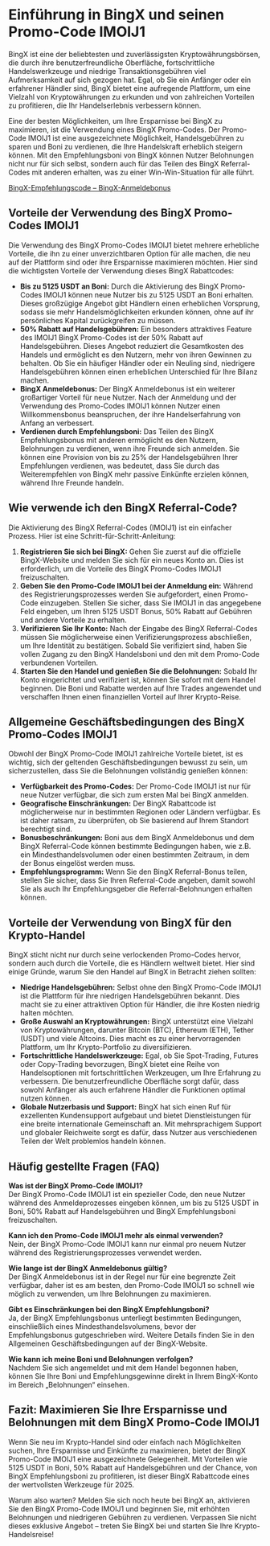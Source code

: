 <h1>Einführung in BingX und seinen Promo-Code IMOIJ1</h1>
<p>BingX ist eine der beliebtesten und zuverlässigsten Kryptowährungsbörsen, die durch ihre benutzerfreundliche Oberfläche, fortschrittliche Handelswerkzeuge und niedrige Transaktionsgebühren viel Aufmerksamkeit auf sich gezogen hat. Egal, ob Sie ein Anfänger oder ein erfahrener Händler sind, BingX bietet eine aufregende Plattform, um eine Vielzahl von Kryptowährungen zu erkunden und von zahlreichen Vorteilen zu profitieren, die Ihr Handelserlebnis verbessern können.</p>
<p>Eine der besten Möglichkeiten, um Ihre Ersparnisse bei BingX zu maximieren, ist die Verwendung eines BingX Promo-Codes. Der Promo-Code IMOIJ1 ist eine ausgezeichnete Möglichkeit, Handelsgebühren zu sparen und Boni zu verdienen, die Ihre Handelskraft erheblich steigern können. Mit den Empfehlungsboni von BingX können Nutzer Belohnungen nicht nur für sich selbst, sondern auch für das Teilen des BingX Referral-Codes mit anderen erhalten, was zu einer Win-Win-Situation für alle führt.</p>

<a href="https://bingx.com/invite/IMOIJ1" target="_blank" rel="noopener noreferrer">
  BingX-Empfehlungscode – BingX-Anmeldebonus
</a>

<h2>Vorteile der Verwendung des BingX Promo-Codes IMOIJ1</h2>
<p>Die Verwendung des BingX Promo-Codes IMOIJ1 bietet mehrere erhebliche Vorteile, die ihn zu einer unverzichtbaren Option für alle machen, die neu auf der Plattform sind oder ihre Ersparnisse maximieren möchten. Hier sind die wichtigsten Vorteile der Verwendung dieses BingX Rabattcodes:</p>
<ul>
        <li><strong>Bis zu 5125 USDT an Boni:</strong> Durch die Aktivierung des BingX Promo-Codes IMOIJ1 können neue Nutzer bis zu 5125 USDT an Boni erhalten. Dieses großzügige Angebot gibt Händlern einen erheblichen Vorsprung, sodass sie mehr Handelsmöglichkeiten erkunden können, ohne auf ihr persönliches Kapital zurückgreifen zu müssen.</li>
        <li><strong>50% Rabatt auf Handelsgebühren:</strong> Ein besonders attraktives Feature des IMOIJ1 BingX Promo-Codes ist der 50% Rabatt auf Handelsgebühren. Dieses Angebot reduziert die Gesamtkosten des Handels und ermöglicht es den Nutzern, mehr von ihren Gewinnen zu behalten. Ob Sie ein häufiger Händler oder ein Neuling sind, niedrigere Handelsgebühren können einen erheblichen Unterschied für Ihre Bilanz machen.</li>
        <li><strong>BingX Anmeldebonus:</strong> Der BingX Anmeldebonus ist ein weiterer großartiger Vorteil für neue Nutzer. Nach der Anmeldung und der Verwendung des Promo-Codes IMOIJ1 können Nutzer einen Willkommensbonus beanspruchen, der ihre Handelserfahrung von Anfang an verbessert.</li>
        <li><strong>Verdienen durch Empfehlungsboni:</strong> Das Teilen des BingX Empfehlungsbonus mit anderen ermöglicht es den Nutzern, Belohnungen zu verdienen, wenn ihre Freunde sich anmelden. Sie können eine Provision von bis zu 25% der Handelsgebühren Ihrer Empfehlungen verdienen, was bedeutet, dass Sie durch das Weiterempfehlen von BingX mehr passive Einkünfte erzielen können, während Ihre Freunde handeln.</li>
</ul>

<h2>Wie verwende ich den BingX Referral-Code?</h2>
<p>Die Aktivierung des BingX Referral-Codes (IMOIJ1) ist ein einfacher Prozess. Hier ist eine Schritt-für-Schritt-Anleitung:</p>
<ol>
        <li><strong>Registrieren Sie sich bei BingX:</strong> Gehen Sie zuerst auf die offizielle BingX-Website und melden Sie sich für ein neues Konto an. Dies ist erforderlich, um die Vorteile des BingX Promo-Codes IMOIJ1 freizuschalten.</li>
        <li><strong>Geben Sie den Promo-Code IMOIJ1 bei der Anmeldung ein:</strong> Während des Registrierungsprozesses werden Sie aufgefordert, einen Promo-Code einzugeben. Stellen Sie sicher, dass Sie IMOIJ1 in das angegebene Feld eingeben, um Ihren 5125 USDT Bonus, 50% Rabatt auf Gebühren und andere Vorteile zu erhalten.</li>
        <li><strong>Verifizieren Sie Ihr Konto:</strong> Nach der Eingabe des BingX Referral-Codes müssen Sie möglicherweise einen Verifizierungsprozess abschließen, um Ihre Identität zu bestätigen. Sobald Sie verifiziert sind, haben Sie vollen Zugang zu den BingX Handelsboni und den mit dem Promo-Code verbundenen Vorteilen.</li>
        <li><strong>Starten Sie den Handel und genießen Sie die Belohnungen:</strong> Sobald Ihr Konto eingerichtet und verifiziert ist, können Sie sofort mit dem Handel beginnen. Die Boni und Rabatte werden auf Ihre Trades angewendet und verschaffen Ihnen einen finanziellen Vorteil auf Ihrer Krypto-Reise.</li>
</ol>

<h2>Allgemeine Geschäftsbedingungen des BingX Promo-Codes IMOIJ1</h2>
<p>Obwohl der BingX Promo-Code IMOIJ1 zahlreiche Vorteile bietet, ist es wichtig, sich der geltenden Geschäftsbedingungen bewusst zu sein, um sicherzustellen, dass Sie die Belohnungen vollständig genießen können:</p>
<ul>
        <li><strong>Verfügbarkeit des Promo-Codes:</strong> Der Promo-Code IMOIJ1 ist nur für neue Nutzer verfügbar, die sich zum ersten Mal bei BingX anmelden.</li>
        <li><strong>Geografische Einschränkungen:</strong> Der BingX Rabattcode ist möglicherweise nur in bestimmten Regionen oder Ländern verfügbar. Es ist daher ratsam, zu überprüfen, ob Sie basierend auf Ihrem Standort berechtigt sind.</li>
        <li><strong>Bonusbeschränkungen:</strong> Boni aus dem BingX Anmeldebonus und dem BingX Referral-Code können bestimmte Bedingungen haben, wie z.B. ein Mindesthandelsvolumen oder einen bestimmten Zeitraum, in dem der Bonus eingelöst werden muss.</li>
        <li><strong>Empfehlungsprogramm:</strong> Wenn Sie den BingX Referral-Bonus teilen, stellen Sie sicher, dass Sie Ihren Referral-Code angeben, damit sowohl Sie als auch Ihr Empfehlungsgeber die Referral-Belohnungen erhalten können.</li>
</ul>

<h2>Vorteile der Verwendung von BingX für den Krypto-Handel</h2>
<p>BingX sticht nicht nur durch seine verlockenden Promo-Codes hervor, sondern auch durch die Vorteile, die es Händlern weltweit bietet. Hier sind einige Gründe, warum Sie den Handel auf BingX in Betracht ziehen sollten:</p>
<ul>
        <li><strong>Niedrige Handelsgebühren:</strong> Selbst ohne den BingX Promo-Code IMOIJ1 ist die Plattform für ihre niedrigen Handelsgebühren bekannt. Dies macht sie zu einer attraktiven Option für Händler, die ihre Kosten niedrig halten möchten.</li>
        <li><strong>Große Auswahl an Kryptowährungen:</strong> BingX unterstützt eine Vielzahl von Kryptowährungen, darunter Bitcoin (BTC), Ethereum (ETH), Tether (USDT) und viele Altcoins. Dies macht es zu einer hervorragenden Plattform, um Ihr Krypto-Portfolio zu diversifizieren.</li>
        <li><strong>Fortschrittliche Handelswerkzeuge:</strong> Egal, ob Sie Spot-Trading, Futures oder Copy-Trading bevorzugen, BingX bietet eine Reihe von Handelsoptionen mit fortschrittlichen Werkzeugen, um Ihre Erfahrung zu verbessern. Die benutzerfreundliche Oberfläche sorgt dafür, dass sowohl Anfänger als auch erfahrene Händler die Funktionen optimal nutzen können.</li>
        <li><strong>Globale Nutzerbasis und Support:</strong> BingX hat sich einen Ruf für exzellenten Kundensupport aufgebaut und bietet Dienstleistungen für eine breite internationale Gemeinschaft an. Mit mehrsprachigem Support und globaler Reichweite sorgt es dafür, dass Nutzer aus verschiedenen Teilen der Welt problemlos handeln können.</li>
</ul>

<h2>Häufig gestellte Fragen (FAQ)</h2>
<p><strong>Was ist der BingX Promo-Code IMOIJ1?</strong><br>Der BingX Promo-Code IMOIJ1 ist ein spezieller Code, den neue Nutzer während des Anmeldeprozesses eingeben können, um bis zu 5125 USDT in Boni, 50% Rabatt auf Handelsgebühren und BingX Empfehlungsboni freizuschalten.</p>
<p><strong>Kann ich den Promo-Code IMOIJ1 mehr als einmal verwenden?</strong><br>Nein, der BingX Promo-Code IMOIJ1 kann nur einmal pro neuem Nutzer während des Registrierungsprozesses verwendet werden.</p>
<p><strong>Wie lange ist der BingX Anmeldebonus gültig?</strong><br>Der BingX Anmeldebonus ist in der Regel nur für eine begrenzte Zeit verfügbar, daher ist es am besten, den Promo-Code IMOIJ1 so schnell wie möglich zu verwenden, um Ihre Belohnungen zu maximieren.</p>
<p><strong>Gibt es Einschränkungen bei den BingX Empfehlungsboni?</strong><br>Ja, der BingX Empfehlungsbonus unterliegt bestimmten Bedingungen, einschließlich eines Mindesthandelsvolumens, bevor der Empfehlungsbonus gutgeschrieben wird. Weitere Details finden Sie in den Allgemeinen Geschäftsbedingungen auf der BingX-Website.</p>
<p><strong>Wie kann ich meine Boni und Belohnungen verfolgen?</strong><br>Nachdem Sie sich angemeldet und mit dem Handel begonnen haben, können Sie Ihre Boni und Empfehlungsgewinne direkt in Ihrem BingX-Konto im Bereich „Belohnungen“ einsehen.</p>

<h2>Fazit: Maximieren Sie Ihre Ersparnisse und Belohnungen mit dem BingX Promo-Code IMOIJ1</h2>
<p>Wenn Sie neu im Krypto-Handel sind oder einfach nach Möglichkeiten suchen, Ihre Ersparnisse und Einkünfte zu maximieren, bietet der BingX Promo-Code IMOIJ1 eine ausgezeichnete Gelegenheit. Mit Vorteilen wie 5125 USDT in Boni, 50% Rabatt auf Handelsgebühren und der Chance, von BingX Empfehlungsboni zu profitieren, ist dieser BingX Rabattcode eines der wertvollsten Werkzeuge für 2025.</p>
<p>Warum also warten? Melden Sie sich noch heute bei BingX an, aktivieren Sie den BingX Promo-Code IMOIJ1 und beginnen Sie, mit erhöhten Belohnungen und niedrigeren Gebühren zu verdienen. Verpassen Sie nicht dieses exklusive Angebot – treten Sie BingX bei und starten Sie Ihre Krypto-Handelsreise!</p>
</body>
</html>
